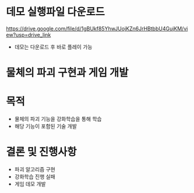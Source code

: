 # 데모 실행파일 다운로드   
https://drive.google.com/file/d/1gBUkf85YhwJUojKZn6JrHBtbbU4GujKM/view?usp=drive_link
- 데모는 다운로드 후 바로 플레이 가능

# 물체의 파괴 구현과 게임 개발   

# 목적   
- 물체의 파괴 기능을 강화학습을 통해 학습
- 해당 기능이 포함된 기술 개발

# 결론 및 진행사항
- 파괴 알고리즘 구현   
- 강화학습 진행 실패
- 게임 데모 개발

